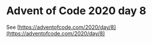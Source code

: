 # Advent of Code 2020 day 8

See [https://adventofcode.com/2020/day/8](https://adventofcode.com/2020/day/8)
